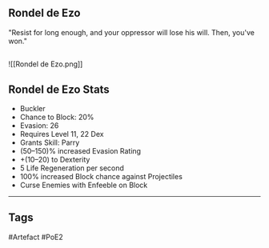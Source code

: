 ## Rondel de Ezo
"Resist for long enough, and your oppressor
will lose his will. Then, you've won."
##
![[Rondel de Ezo.png]]
## Rondel de Ezo Stats
- Buckler
- Chance to Block: 20%
- Evasion: 26
- Requires Level 11, 22 Dex
- Grants Skill: Parry
- (50–150)% increased Evasion Rating
- +(10–20) to Dexterity
- 5 Life Regeneration per second
- 100% increased Block chance against Projectiles
- Curse Enemies with Enfeeble on Block


---
## Tags
#Artefact
#PoE2